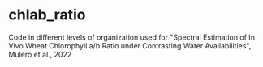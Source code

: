 # chlab_ratio
Code in different levels of organization used for "Spectral Estimation of In Vivo Wheat Chlorophyll a/b Ratio under Contrasting Water Availabilities", Mulero et al., 2022
